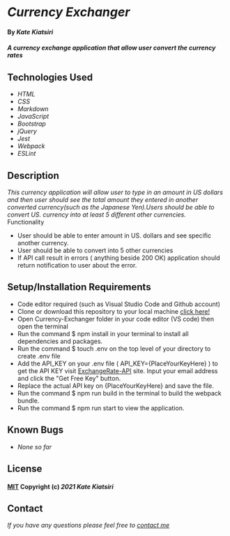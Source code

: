# _Currency Exchanger_

#### By _Kate Kiatsiri_

#### _A currency exchange application that allow user convert the currency rates_

## Technologies Used

* _HTML_
* _CSS_
* _Markdown_
* _JavaScript_
* _Bootstrap_
* _jQuery_
* _Jest_
* _Webpack_
* _ESLint_

## Description

_This currency application will allow user to type in an amount in US dollars and then user should see the total amount they entered in another converted currency(such as the Japanese Yen).Users should be able to convert US. currency into at least 5 different other currencies._<br>
Functionality
  * User should be able to enter amount in US. dollars and see specific another currency.
  * User should be able to convert into 5 other currencies
  * If API call result in errors ( anything beside 200 OK) application should return notification to user about the error.
  

## Setup/Installation Requirements

* Code editor required (such as Visual Studio Code and Github account)
* Clone or download this repository to your local machine <a href="https://github.com/keidsiri/Currency-Exchanger"> click here! </a>
* Open Currency-Exchanger folder in your code editor (VS code) then open the terminal
* Run the command $ npm install in your terminal to install all dependencies and packages.
* Run the command $ touch .env on the top level of your directory to create .env file 
* Add the API_KEY on your .env file ( API_KEY={PlaceYourKeyHere} ) to get the API KEY visit 
<a href="https://www.exchangerate-api.com">ExchangeRate-API</a> site. Input your email address and click the "Get Free Key" button.
* Replace the actual API key on {PlaceYourKeyHere} and save the file.
* Run the command $ npm run build in the terminal to build the webpack bundle.
* Run the command $ npm run start to view the application.

## Known Bugs

* _None so far_

## License 

#### [MIT](https://opensource.org/licenses/MIT) Copyright (c) _2021_ _Kate Kiatsiri_

## Contact

_If you have any questions please feel free to [contact me](mailto:keidsiri@gmail.com)_


